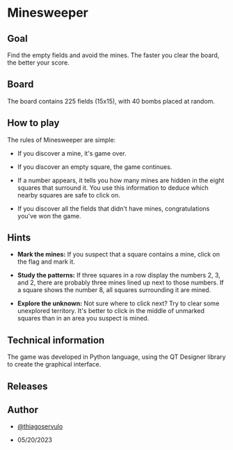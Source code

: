 # Minesweeper

## Goal 
Find the empty fields and avoid the mines. The faster you clear the board, the better your score.

## Board
The board contains 225 fields (15x15), with 40 bombs placed at random.

## How to play
The rules of Minesweeper are simple:

* If you discover a mine, it's game over.

* If you discover an empty square, the game continues.

* If a number appears, it tells you how many mines are hidden in the eight squares that surround it. You use this information to deduce which nearby squares are safe to click on.

* If you discover all the fields that didn't have mines, congratulations you've won the game.

## Hints
* **Mark the mines:** If you suspect that a square contains a mine, click on the flag and mark it.

* **Study the patterns:** If three squares in a row display the numbers 2, 3, and 2, there are probably three mines lined up next to those numbers. If a square shows the number 8, all squares surrounding it are mined.

* **Explore the unknown:** Not sure where to click next? Try to clear some unexplored territory. It's better to click in the middle of unmarked squares than in an area you suspect is mined.

## Technical information
The game was developed in Python language, using the QT Designer library to create the graphical interface.

## Releases

## Author
- [@thiagoservulo](https://github.com/ThiagoServulo)

- 05/20/2023